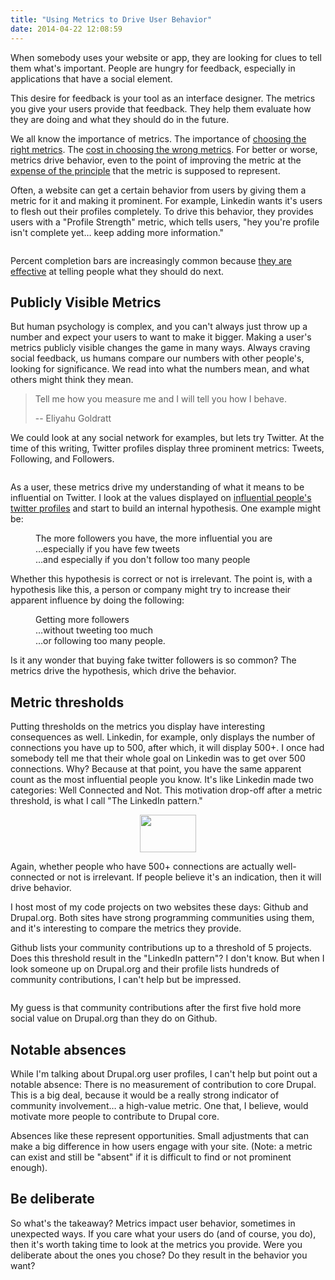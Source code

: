 ```yaml
---
title: "Using Metrics to Drive User Behavior"
date: 2014-04-22 12:08:59
---
```


When somebody uses your website or app, they are looking for clues to tell them what's important. People are hungry for feedback, especially in applications that have a social element.

This desire for feedback is your tool as an interface designer. The metrics you give your users provide that feedback. They help them evaluate how they are doing and what they should do in the future.

We all know the importance of metrics. The importance of [choosing the right metrics][1]. The [cost in choosing the wrong metrics][2]. For better or worse, metrics drive behavior, even to the point of improving the metric at the [expense of the principle][3] that the metric is supposed to represent.

 [1]: https://blog.upworthy.com/what-uniques-and-pageviews-leave-out-and-why-were-measuring-attention-minutes-instead-d12c159d5c96
 [2]: http://time.com/12933/what-you-think-you-know-about-the-web-is-wrong/
 [3]: http://sethgodin.typepad.com/seths_blog/2012/05/avoiding-false-metrics.html

Often, a website can get a certain behavior from users by giving them a metric for it and making it prominent. For example, Linkedin wants it's users to flesh out their profiles completely. To drive this behavior, they provides users with a "Profile Strength" metric, which tells users, "hey you're profile isn't complete yet… keep adding more information."

<p style="text-align: center;">
  <img alt="" src="/assets/images/linkedin1.jpg" />
</p>

Percent completion bars are increasingly common because [they are effective][4] at telling people what they should do next.

 [4]: http://blog.kissmetrics.com/the-progress-bar/

## Publicly Visible Metrics

But human psychology is complex, and you can't always just throw up a number and expect your users to want to make it bigger. Making a user's metrics publicly visible changes the game in many ways. Always craving social feedback, us humans compare our numbers with other people's, looking for significance. We read into what the numbers mean, and what others might think they mean.

> Tell me how you measure me and I will tell you how I behave.
>
> -- Eliyahu Goldratt

We could look at any social network for examples, but lets try Twitter. At the time of this writing, Twitter profiles display three prominent metrics: Tweets, Following, and Followers.

<p style="text-align: center;">
  <img alt="" src="/assets/images/twitter-profile_0.png" />
</p>

As a user, these metrics drive my understanding of what it means to be influential on Twitter. I look at the values displayed on [influential people's twitter profiles][5] and start to build an internal hypothesis. One example might be:

 [5]: https://twitter.com/who_to_follow/interests

<p style="margin-left: 40px;">
  The more followers you have, the more influential you are<br /> …especially if you have few tweets<br /> …and especially if you don't follow too many people
</p>

Whether this hypothesis is correct or not is irrelevant. The point is, with a hypothesis like this, a person or company might try to increase their apparent influence by doing the following:

<p style="margin-left: 40px;">
  Getting more followers<br /> …without tweeting too much<br /> …or following too many people.
</p>

Is it any wonder that buying fake twitter followers is so common? The metrics drive the hypothesis, which drive the behavior.

## Metric thresholds

Putting thresholds on the metrics you display have interesting consequences as well. Linkedin, for example, only displays the number of connections you have up to 500, after which, it will display 500+. I once had somebody tell me that their whole goal on Linkedin was to get over 500 connections. Why? Because at that point, you have the same apparent count as the most influential people you know. It's like Linkedin made two categories: Well Connected and Not. This motivation drop-off after a metric threshold, is what I call "The LinkedIn pattern."

<p style="text-align: center;">
  <img alt="" src="/assets/images/500-plus.png" style="width: 90px; height: 60px;" />
</p>

Again, whether people who have 500+ connections are actually well-connected or not is irrelevant. If people believe it's an indication, then it will drive behavior.

I host most of my code projects on two websites these days: Github and Drupal.org. Both sites have strong programming communities using them, and it's interesting to compare the metrics they provide.

Github lists your community contributions up to a threshold of 5 projects. Does this threshold result in the "LinkedIn pattern"? I don't know. But when I look someone up on Drupal.org and their profile lists hundreds of community contributions, I can't help but be impressed.

<p style="text-align: center;">
  <img alt="" src="/assets/images/g_and_d_metrics.png" />
</p>

My guess is that community contributions after the first five hold more social value on Drupal.org than they do on Github.

## Notable absences

While I'm talking about Drupal.org user profiles, I can't help but point out a notable absence: There is no measurement of contribution to core Drupal. This is a big deal, because it would be a really strong indicator of community involvement… a high-value metric. One that, I believe, would motivate more people to contribute to Drupal core.

Absences like these represent opportunities. Small adjustments that can make a big difference in how users engage with your site. (Note: a metric can exist and still be "absent" if it is difficult to find or not prominent enough).

## Be deliberate

So what's the takeaway? Metrics impact user behavior, sometimes in unexpected ways. If you care what your users do (and of course, you do), then it's worth taking time to look at the metrics you provide. Were you deliberate about the ones you chose? Do they result in the behavior you want? 
